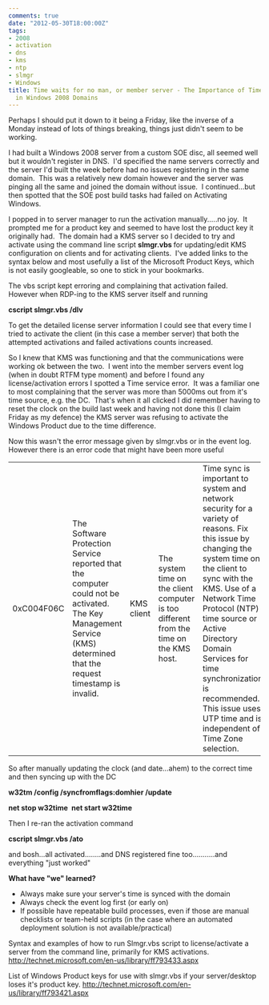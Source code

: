 ```yaml
---
comments: true
date: "2012-05-30T18:00:00Z"
tags:
- 2008
- activation
- dns
- kms
- ntp
- slmgr
- Windows
title: Time waits for no man, or member server - The Importance of Time Synchronisation
  in Windows 2008 Domains
---
```

<div>Perhaps I should put it down to it being a Friday, like the inverse of a Monday instead of lots of things breaking, things just didn't seem to be working.</div>
<div>

I had built a Windows 2008 server from a custom SOE disc, all seemed well but it wouldn't register in DNS.  I'd specified the name servers correctly and the server I'd built the week before had no issues registering in the same domain.  This was a relatively new domain however and the server was pinging all the same and joined the domain without issue.  I continued...but then spotted that the SOE post build tasks had failed on Activating Windows.

I popped in to server manager to run the activation manually.....no joy.  It prompted me for a product key and seemed to have lost the product key it originally had.  The domain had a KMS server so I decided to try and activate using the command line script <strong>slmgr.vbs </strong>for updating/edit KMS configuration on clients and for activating clients.  I've added links to the syntax below and most usefully a list of the Microsoft Product Keys, which is not easily googleable, so one to stick in your bookmarks.

The vbs script kept erroring and complaining that activation failed.  However when RDP-ing to the KMS server itself and running

<strong>cscript slmgr.vbs /dlv</strong>

To get the detailed license server information I could see that every time I tried to activate the client (in this case a member server) that both the attempted activations and failed activations counts increased.

So I knew that KMS was functioning and that the communications were working ok between the two.  I went into the member servers event log (when in doubt RTFM type moment) and before I found any license/activation errors I spotted a Time service error.  It was a familiar one to most complaining that the server was more than 5000ms out from it's time source, e.g. the DC.  That's when it all clicked I did remember having to reset the clock on the build last week and having not done this (I claim Friday as my defence) the KMS server was refusing to activate the Windows Product due to the time difference.

Now this wasn't the error message given by slmgr.vbs or in the event log.  However there is an error code that might have been more useful
<table>
<tbody>
<tr>
<td>0xC004F06C</td>
<td>The Software Protection Service reported that the computer could not be activated. The Key Management Service (KMS) determined that the request timestamp is invalid.</td>
<td>KMS client</td>
<td>The system time on the client computer is too different from the time on the KMS host.</td>
<td>Time sync is important to system and network security for a variety of reasons. Fix this issue by changing the system time on the client to sync with the KMS. Use of a Network Time Protocol (NTP) time source or Active Directory Domain Services for time synchronization is recommended. This issue uses UTP time and is independent of Time Zone selection.</td>
</tr>
</tbody>
</table>
So after manually updating the clock (and date...ahem) to the correct time and then syncing up with the DC

<strong>w32tm /config /syncfromflags:domhier /update</strong>

<strong>net stop w32time </strong>
<strong>net start w32time</strong>

Then I re-ran the activation command

<strong>cscript slmgr.vbs /ato</strong>

and bosh...all activated........and DNS registered fine too...........and everything "just worked"

<strong>What have "we" learned?</strong>
<ul>
	<li>Always make sure your server's time is synced with the domain</li>
	<li>Always check the event log first (or early on)</li>
	<li>If possible have repeatable build processes, even if those are manual checklists or team-held scripts (in the case where an automated deployment solution is not available/practical)</li>
</ul>
Syntax and examples of how to run Slmgr.vbs script to license/activate a server from the command line, primarily for KMS activations.
<a href="http://technet.microsoft.com/en-us/library/ff793433.aspx">http://technet.microsoft.com/en-us/library/ff793433.aspx</a>

List of Windows Product keys for use with slmgr.vbs if your server/desktop loses it's product key.
<a href="http://technet.microsoft.com/en-us/library/ff793421.aspx">http://technet.microsoft.com/en-us/library/ff793421.aspx</a>

</div>
